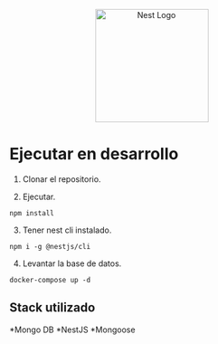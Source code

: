 <p align="center">
  <a href="http://nestjs.com/" target="blank"><img src="https://nestjs.com/img/logo-small.svg" width="200" alt="Nest Logo" /></a>
</p>

# Ejecutar en desarrollo

1. Clonar el repositorio.

2. Ejecutar.
```
npm install
```

3. Tener nest cli instalado.
```
npm i -g @nestjs/cli
```
4. Levantar la base de datos.

```
docker-compose up -d
```

## Stack utilizado

*Mongo DB
*NestJS
*Mongoose

